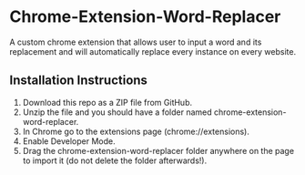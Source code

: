# Chrome-Extension-Word-Replacer
A custom chrome extension that allows user to input a word and its replacement and will automatically replace every instance on every website.

## Installation Instructions
  1. Download this repo as a ZIP file from GitHub.
  2. Unzip the file and you should have a folder named chrome-extension-word-replacer.
  3. In Chrome go to the extensions page (chrome://extensions).
  4. Enable Developer Mode.
  5. Drag the chrome-extension-word-replacer folder anywhere on the page to import it (do not delete the folder afterwards!).
